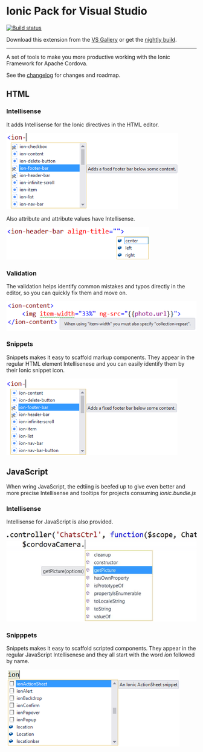 # Ionic Pack for Visual Studio

[![Build status](https://ci.appveyor.com/api/projects/status/2ol794y2fuji0l9m?svg=true)](https://ci.appveyor.com/project/madskristensen/ionicpack)

Download this extension from the
[VS Gallery](https://visualstudiogallery.msdn.microsoft.com/d6279fba-bcff-4857-906d-29faa8a99448)
or get the
[nightly build](http://vsixgallery.com/extension/dcf84938-593b-49d8-9dff-d6014632e44e/).

-----------------------------------------

A set of tools to make you more productive working with
the Ionic Framework for Apache Cordova.

See the [changelog](CHANGELOG.md) for changes and roadmap.

## HTML

### Intellisense
It adds Intellisense for the Ionic directives in the HTML
editor.

![HTML Intellisense](art/html-intellisense.png)

Also attribute and attribute values have Intellisense.

![Attribute values](art/html-intellisense-attribute-values.png)

### Validation
The validation helps identify common mistakes and typos
directly in the editor, so you can quickly fix them
and move on.

![HTML Validation](art/html-validation.png)

### Snippets
Snippets makes it easy to scaffold markup components. They
appear in the regular HTML element Intellisenese and you
can easily identify them by their Ionic snippet icon.

![HTML snippets](art/html-snippets.png)

## JavaScript
When wring JavaScript, the edtiing is beefed up to
give even better and more precise Intellisense and tooltips
for projects consuming _ionic.bundle.js_

### Intellisense
Intellisense for JavaScript is also provided.

![JavaScript Intellisense](art/javascript-intellisense.png)

### Snipppets
Snippets makes it easy to scaffold scripted components. 
They appear in the regular JavaScript Intellisenese and
they all start with the word _ion_ followed by name.

![JavaScript snippets](art/javascript-snippets.png)